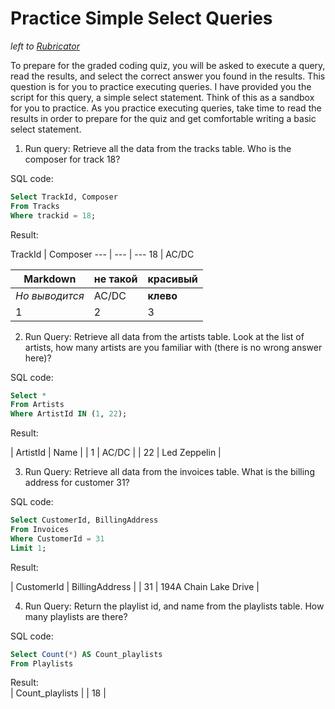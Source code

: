 # Practice Simple Select Queries
*left to [Rubricator](../README.md)*

To prepare for the graded coding quiz, you will be asked to execute a query, read the results, and select the correct answer you found in the results. This question is for you to practice executing queries. I have provided you the script for this query, a simple select statement. Think of this as a sandbox for you to practice. As you practice executing queries, take time to read the results in order to prepare for the quiz and get comfortable writing a basic select statement.

1. Run query: Retrieve all the data from the tracks table. Who is the composer for track 18?

SQL code:</br> 
```SQL
Select TrackId, Composer 
From Tracks
Where trackid = 18;
```

Result:</br> 

 TrackId | Composer
 --- | --- | --- 
 18 | AC/DC 

Markdown | не такой | красивый
--- | --- | ---
*Но выводится* | AC/DC | **клево**
1 | 2 | 3

2. Run Query: Retrieve all data from the artists table. Look at the list of artists, how many artists are you familiar with (there is no wrong answer here)?

SQL code:</br> 
```SQL
Select *
From Artists
Where ArtistId IN (1, 22);
```

Result:</br>

| ArtistId | Name         |
|        1 | AC/DC        |
|       22 | Led Zeppelin |

3. Run Query: Retrieve all data from the invoices table. What is the billing address for customer 31?

SQL code:</br> 
```SQL
Select CustomerId, BillingAddress
From Invoices
Where CustomerId = 31
Limit 1;
```

Result:</br>

| CustomerId | BillingAddress        |
|         31 | 194A Chain Lake Drive |

4. Run Query: Return the playlist id, and name from the playlists table. How many playlists are there?

SQL code:</br> 
```SQL
Select Count(*) AS Count_playlists
From Playlists
```
Result:</br>
| Count_playlists |
|              18 |